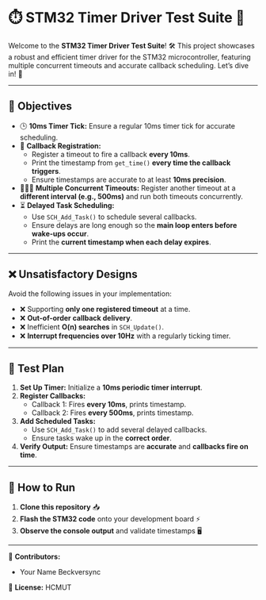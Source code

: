 # ⏱️ STM32 Timer Driver Test Suite 🚀

Welcome to the **STM32 Timer Driver Test Suite**! 🛠️ This project showcases a robust and efficient timer driver for the STM32 microcontroller, featuring multiple concurrent timeouts and accurate callback scheduling. Let’s dive in! 🌊

---

## 🎯 Objectives

- 🕒 **10ms Timer Tick:** Ensure a regular 10ms timer tick for accurate scheduling.
- 🔁 **Callback Registration:**
  - Register a timeout to fire a callback **every 10ms**.
  - Print the timestamp from `get_time()` **every time the callback triggers**.
  - Ensure timestamps are accurate to at least **10ms precision**.
- 🧑‍🤝‍🧑 **Multiple Concurrent Timeouts:** Register another timeout at a **different interval (e.g., 500ms)** and run both timeouts concurrently.
- ⏳ **Delayed Task Scheduling:**
  - Use `SCH_Add_Task()` to schedule several callbacks.
  - Ensure delays are long enough so the **main loop enters before wake-ups occur**.
  - Print the **current timestamp when each delay expires**.

---

## ❌ Unsatisfactory Designs

Avoid the following issues in your implementation:

- ❌ Supporting **only one registered timeout** at a time.
- ❌ **Out-of-order callback delivery**.
- ❌ Inefficient **O(n) searches** in `SCH_Update()`.
- ❌ **Interrupt frequencies over 10Hz** with a regularly ticking timer.

---

## 📝 Test Plan

1. **Set Up Timer:** Initialize a **10ms periodic timer interrupt**.
2. **Register Callbacks:**
   - Callback 1: Fires **every 10ms**, prints timestamp.
   - Callback 2: Fires **every 500ms**, prints timestamp.
3. **Add Scheduled Tasks:**
   - Use `SCH_Add_Task()` to add several delayed callbacks.
   - Ensure tasks wake up in the **correct order**.
4. **Verify Output:** Ensure timestamps are **accurate** and **callbacks fire on time**.

---

## 🚀 How to Run

1. **Clone this repository** 📥
2. **Flash the STM32 code** onto your development board ⚡
3. **Observe the console output** and validate timestamps 🖥️

---

👥 **Contributors:**
- Your Name Beckversync

📝 **License:**
HCMUT
